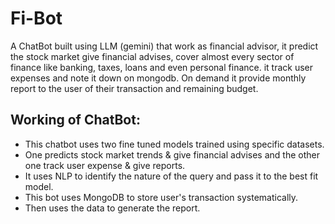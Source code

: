 # Fi-Bot

<p> A ChatBot built using LLM (gemini) that work as financial advisor, it predict the stock market give financial advises, cover almost every sector of finance like banking, taxes, loans and even personal finance. it track user expenses and note it down on mongodb. On demand it provide monthly report to the user of their transaction and remaining budget. </p>

<h2> Working of ChatBot: </h2>
    <ul>
        <li>This chatbot uses two fine tuned models trained using specific datasets.</li>
        <li>One predicts stock market trends & give financial advises and the other one track user expense & give reports.</li>
        <li>It uses NLP to identify the nature of the query and pass it to the best fit model.</li>
        <li>This bot uses MongoDB to store user's transaction systematically.</li>
        <li>Then uses the data to generate the report.</li>
    </ul>